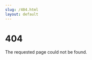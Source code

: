 ```yaml
---
slug: /404.html
layout: default
---
```


<div class="not-found-container">
  <h1 class="not-found-title">404</h1>

  <p>The requested page could not be found.</p>
</div>
